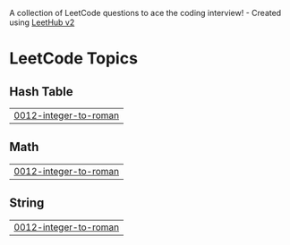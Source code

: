 A collection of LeetCode questions to ace the coding interview! - Created using [LeetHub v2](https://github.com/arunbhardwaj/LeetHub-2.0)
<!---LeetCode Topics Start-->
# LeetCode Topics
## Hash Table
|  |
| ------- |
| [0012-integer-to-roman](https://github.com/vishesh-0803/LeetCode/tree/master/0012-integer-to-roman) |
## Math
|  |
| ------- |
| [0012-integer-to-roman](https://github.com/vishesh-0803/LeetCode/tree/master/0012-integer-to-roman) |
## String
|  |
| ------- |
| [0012-integer-to-roman](https://github.com/vishesh-0803/LeetCode/tree/master/0012-integer-to-roman) |
<!---LeetCode Topics End-->